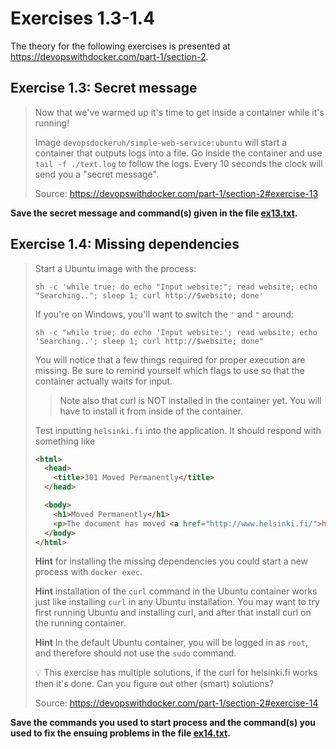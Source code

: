 # Exercises 1.3-1.4

The theory for the following exercises is presented at https://devopswithdocker.com/part-1/section-2.


## Exercise 1.3: Secret message

> Now that we've warmed up it's time to get inside a container while it's running!
>
> Image `devopsdockeruh/simple-web-service:ubuntu` will start a container that outputs logs into a file.
> Go inside the container and use `tail -f ./text.log` to follow the logs.
> Every 10 seconds the clock will send you a "secret message".
>
> Source: https://devopswithdocker.com/part-1/section-2#exercise-13

**Save the secret message and command(s) given in the file [ex13.txt](./ex13.txt).**


## Exercise 1.4: Missing dependencies

> Start a Ubuntu image with the process:
>
> ```
> sh -c 'while true; do echo "Input website:"; read website; echo "Searching.."; sleep 1; curl http://$website; done'
> ```
>
> If you're on Windows, you'll want to switch the `'` and `"` around:
>
> ```
> sh -c "while true; do echo 'Input website:'; read website; echo 'Searching..'; sleep 1; curl http://$website; done"
> ```
>
> You will notice that a few things required for proper execution are missing. Be sure to remind yourself which flags to use so that the container actually waits for input.
>
> > Note also that curl is NOT installed in the container yet. You will have to install it from inside of the container.
>
> Test inputting `helsinki.fi` into the application. It should respond with something like
>
> ```html
> <html>
>   <head>
>     <title>301 Moved Permanently</title>
>   </head>
>
>   <body>
>     <h1>Moved Permanently</h1>
>     <p>The document has moved <a href="http://www.helsinki.fi/">here</a>.</p>
>   </body>
> </html>
> ```
>
>
> **Hint** for installing the missing dependencies you could start a new process with `docker exec`.
>
> **Hint** installation of the `curl` command in the Ubuntu container works just like installing `curl` in any Ubuntu installation. You may want to try first running Ubuntu and installing curl, and after that install curl on the running container.
>
> **Hint** In the default Ubuntu container, you will be logged in as `root`, and therefore should not use the `sudo` command.
>
> 💡 This exercise has multiple solutions, if the curl for helsinki.fi works then it's done. Can you figure out other (smart) solutions?
>
> Source: https://devopswithdocker.com/part-1/section-2#exercise-14

**Save the commands you used to start process and the command(s) you used to fix the ensuing problems in the file [ex14.txt](./ex14.txt).**
